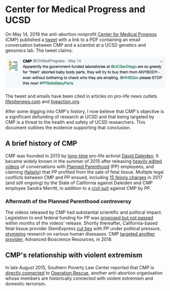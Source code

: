 # Center for Medical Progress and UCSD

On May 14, 2019 the anti-abortion nonprofit [Center for Medical Progress](https://en.wikipedia.org/wiki/Center_for_Medical_Progress) (CMP) published a [tweet](https://twitter.com/CtrMedProgress/status/1128473861387902977) with a link to a PDF containing an email conversation
between CMP and a scientist at a UCSD genetics and genomics lab. The tweet
claims:

![tweet](figure/tweet.png)

The tweet and emails have been cited in articles on pro-life news outlets [lifesitenews.com](https://www.lifesitenews.com/news/government-funded-laboratory-seeks-to-buy-baby-body-parts-from-almost-anyone)
and [liveaction.org](https://www.liveaction.org/news/university-lab-mistake-fetal-body-pro-life/).

After some digging into CMP's history, I now believe that CMP's
objective is a significant defunding of research at UCSD and that being
targeted by CMP is a threat to the health and safety of UCSD researchers. This
document outlines the evidence supporting that conclusion.

## A brief history of CMP

CMP was founded in 2013 by [long-time](http://www.rightwingwatch.org/post/the-radical-history-behind-the-center-for-medical-progress-sham-planned-parenthood-investigation/) pro-life activist [David Daleiden](https://en.wikipedia.org/wiki/David_Daleiden). It became widely known in the summer of 2015 after releasing [heavily edited
videos](https://en.wikipedia.org/wiki/David_Daleiden) of conversations with
[Planned Parenthood](https://www.google.com/url?sa=t&rct=j&q=&esrc=s&source=web&cd=22&cad=rja&uact=8&ved=2ahUKEwjB8qSou63iAhVjHTQIHQnWBF4QFjAVegQIAxAB&url=https%3A%2F%2Fen.wikipedia.org%2Fwiki%2FPlanned_Parenthood&usg=AOvVaw0TOcAkb6mBuSHyki2cPsUD) (PP) employees, and claiming ([falsely](https://www.mediamatters.org/blog/2015/12/17/misinformer-of-the-year-the-center-for-medical/207506)) that PP profited from
the sale of fetal tissue. Multiple legal conflicts between CMP and PP ensued,
including [15 felony charges](https://apnews.com/c50e993d047142cf8ca0e8050daf6114)
in 2017 (and still ongoing) by the State of California against Daleiden and CMP employee Sandra
Merritt, in addition to a [civil suit](https://www.courthousenews.com/anti-abortionist-cant-duck-planned-parenthood-lawsuit/) against CMP by PP.

### Aftermath of the Planned Parenthood controversy

The videos released by CMP had substantial scientific and political impact.
Legislation to end federal funding for PP was [proposed but not passed](https://www.reuters.com/article/us-usa-plannedparenthood/senate-blocks-planned-parenthood-defunding-measure-idUSKCN0Q80DL20150803) within months of the videos' release. Shortly thereafter, California-based fetal tissue
provider StemExpress [cut ties](https://www.latimes.com/business/hiltzik/la-fi-mh-a-partner-bails-on-planned-parenthood-20150817-column.html) with PP
under political pressure, [stymieing](https://web.archive.org/web/20161206191756/https://selectpaneldems-energycommerce.house.gov/sites/default/files/REVISED_FINAL_2.5.2016--ENTIRE%20REPORT-2.pdf)
research on various human disesases. CMP [targeted another provider](http://www.centerformedicalprogress.org/2018/09/cmp-issues-special-report-on-advanced-bioscience-resources/), Advanced
Bioscience Resources, in 2018.

## CMP's relationship with violent extremism

In late August 2015, Southern Poverty Law Center reported that CMP is [directly
connected](https://www.splcenter.org/hatewatch/2015/08/31/group-attacking-planned-parenthood-linked-extremists) to [Operation Rescue](https://en.wikipedia.org/wiki/Operation_Rescue_(Kansas)), another anti-abortion organisation whose members are
historically connected with violent extremism and domestic terrorism.

